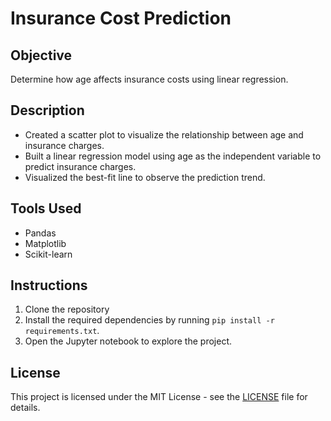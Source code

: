 # Insurance Cost Prediction

## Objective
Determine how age affects insurance costs using linear regression.

## Description
- Created a scatter plot to visualize the relationship between age and insurance charges.
- Built a linear regression model using age as the independent variable to predict insurance charges.
- Visualized the best-fit line to observe the prediction trend.

## Tools Used
- Pandas
- Matplotlib
- Scikit-learn

## Instructions
1. Clone the repository
2. Install the required dependencies by running `pip install -r requirements.txt`.
3. Open the Jupyter notebook to explore the project.

## License
This project is licensed under the MIT License - see the [LICENSE](LICENSE) file for details.
